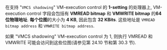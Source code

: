 
在支持 "`VMCS shadowing`" VM-execution control 的 **1-setting** 的处理器上, VM-execution control 字段会包括有 **VMREAD bitmap** 和 **VMWRITE bitmap** 的**64 位物理地址**.  **每个位图**的大小为 **4 KB**, 因此包含 **32 KBits**.  这些地址是 `VMREAD bitmap address` 和 `VMWRITE bitmap address`.

如果 "VMCS shadowing" VM-execution control 为 1, 则执行 VMREAD 和 VMWRITE 可能会访问到这些位图(请参见第 24.10 节和第 30.3 节).